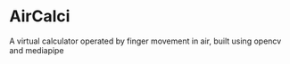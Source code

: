 # AirCalci
A virtual calculator operated by finger movement in air, built using opencv and mediapipe
